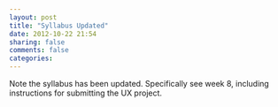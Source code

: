 ```yaml
---
layout: post
title: "Syllabus Updated"
date: 2012-10-22 21:54
sharing: false
comments: false
categories: 
---
```


Note the syllabus has been updated. Specifically see week 8, including instructions for submitting the UX project.
